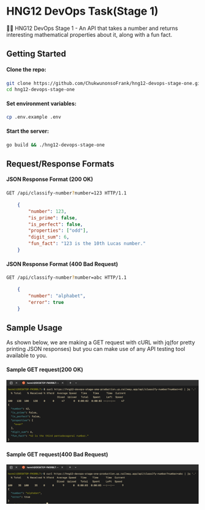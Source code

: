 # HNG12 DevOps Task(Stage 1)

👩‍💻 HNG12 DevOps Stage 1 - An API that takes a number and returns interesting mathematical properties about it, along with a fun fact.

## Getting Started

#### Clone the repo:

```bash
git clone https://github.com/ChukwunonsoFrank/hng12-devops-stage-one.git
cd hng12-devops-stage-one
```

#### Set environment variables:

```bash
cp .env.example .env
```

####  Start the server:

```bash
go build && ./hng12-devops-stage-one
```

## Request/Response Formats

#### JSON Response Format (200 OK)

```bash
GET /api/classify-number?number=123 HTTP/1.1
```
```json
    {
        "number": 123,
        "is_prime": false,
        "is_perfect": false,
        "properties": ["odd"],
        "digit_sum": 6,
        "fun_fact": "123 is the 10th Lucas number."
    }
```

#### JSON Response Format (400 Bad Request)

```bash
GET /api/classify-number?number=abc HTTP/1.1
```
```json
    {
        "number": "alphabet",
        "error": true
    }
```

## Sample Usage

As shown below, we are making a GET request with cURL with jq(for pretty printing JSON responses) but you can make use of any API testing tool available to you.

#### Sample GET request(200 OK)
![Sample GET request 200 OK](https://github.com/ChukwunonsoFrank/hng12-devops-stage-one/blob/main/assets/sample-200-request.png)

#### Sample GET request(400 Bad Request)
![Sample GET request 400 Bad Request](https://github.com/ChukwunonsoFrank/hng12-devops-stage-one/blob/main/assets/sample-400-request.png)
